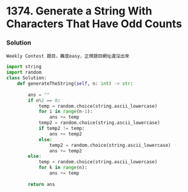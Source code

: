 # 1374. Generate a String With Characters That Have Odd Counts

### Solution
    Weekly Contest 題目，難度easy，正規題目網址還沒出來
```python
import string
import random
class Solution:
    def generateTheString(self, n: int) -> str:
        
        ans = ""
        if n%2 == 0:
            temp = random.choice(string.ascii_lowercase)
            for i in range(n-1):
                ans += temp       
            temp2 = random.choice(string.ascii_lowercase)
            if temp2 != temp:
                ans += temp2
            else:
                temp2 = random.choice(string.ascii_lowercase)
                ans += temp2
        else:
            temp = random.choice(string.ascii_lowercase)
            for k in range(n):
                ans += temp
        
        return ans
            
```